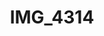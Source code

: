 ---
pid: '151'
layout: photos
title: IMG_4314
filename: IMG_4314.jpg
caption: 
previous_pid: '150'
next_pid: '152'
permalink: "/photos/151.html"
---